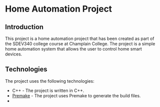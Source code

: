 # Home Automation Project

## Introduction
This project is a home automation project that has been created as part of the SDEV340 college course at Champlain College. The project is a simple home automation system that allows the user to control home smart devices.

## Technologies
The project uses the following technologies:
* C++ - The project is written in C++.
* [Premake](https://premake.github.io/) - The project uses Premake to generate the build files.
* 